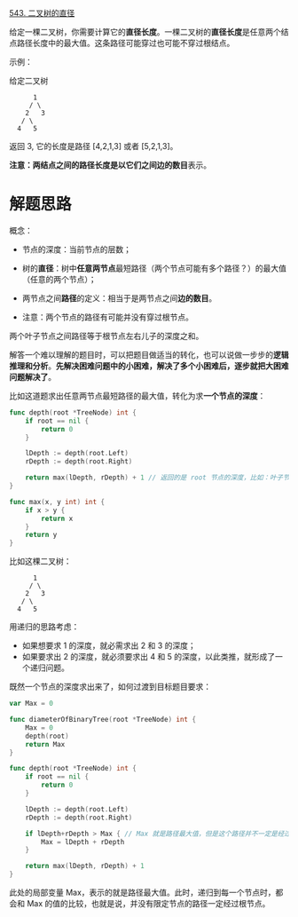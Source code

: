 [543. 二叉树的直径](https://leetcode-cn.com/problems/diameter-of-binary-tree/)

给定一棵二叉树，你需要计算它的**直径长度**。一棵二叉树的**直径长度**是任意两个结点路径长度中的最大值。这条路径可能穿过也可能不穿过根结点。

示例：

给定二叉树

          1
         / \
        2   3
       / \     
      4   5    
返回 3, 它的长度是路径 [4,2,1,3] 或者 [5,2,1,3]。

**注意：**两结点之间的路径长度是以它们之间**边的数目**表示。

# 解题思路

概念：

* 节点的深度：当前节点的层数；
* 树的**直径**：树中**任意两节点**最短路径（两个节点可能有多个路径？）的最大值（任意的两个节点）；
* 两节点之间**路径**的定义：相当于是两节点之间**边的数目**。

* 注意：两个节点的路径有可能并没有穿过根节点。

两个叶子节点之间路径等于根节点左右儿子的深度之和。

解答一个难以理解的题目时，可以把题目做适当的转化，也可以说做一步步的**逻辑推理和分析**。**先解决困难问题中的小困难，解决了多个小困难后，逐步就把大困难问题解决了**。

比如这道题求出任意两节点最短路径的最大值，转化为求**一个节点的深度**：

~~~go
func depth(root *TreeNode) int {
	if root == nil {
		return 0
	}

	lDepth := depth(root.Left)
	rDepth := depth(root.Right)

	return max(lDepth, rDepth) + 1 // 返回的是 root 节点的深度，比如：叶子节点深度为 1
}

func max(x, y int) int {
	if x > y {
		return x
	}
	return y
}
~~~

比如这棵二叉树：

~~~
      1
     / \
    2   3
   / \     
  4   5    
~~~

用递归的思路考虑：

* 如果想要求 1 的深度，就必需求出 2 和 3 的深度；
* 如果要求出 2 的深度，就必须要求出 4 和 5 的深度，以此类推，就形成了一个递归问题。

既然一个节点的深度求出来了，如何过渡到目标题目要求：

~~~go
var Max = 0

func diameterOfBinaryTree(root *TreeNode) int {
	Max = 0
	depth(root)
	return Max
}

func depth(root *TreeNode) int {
	if root == nil {
		return 0
	}

	lDepth := depth(root.Left)
	rDepth := depth(root.Right)

	if lDepth+rDepth > Max { // Max 就是路径最大值，但是这个路径并不一定是经过 root 根节点的
		Max = lDepth + rDepth
	}

	return max(lDepth, rDepth) + 1
}
~~~

此处的局部变量 Max，表示的就是路径最大值。此时，递归到每一个节点时，都会和 Max 的值的比较，也就是说，并没有限定节点的路径一定经过根节点。

